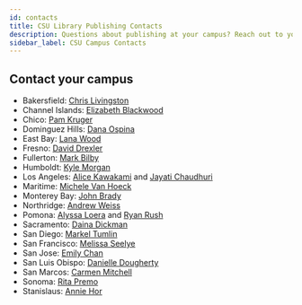 ```yaml
---
id: contacts
title: CSU Library Publishing Contacts
description: Questions about publishing at your campus? Reach out to your library contact
sidebar_label: CSU Campus Contacts
---
```


## Contact your campus
 - Bakersfield: [Chris Livingston](mailto:clivingston@csub.edu)
 - Channel Islands: [Elizabeth Blackwood](mailto:elizabeth.blackwood@csuci.edu)
 - Chico: [Pam Kruger](mailto:pkruger@csuchico.edu)
 - Dominguez Hills: [Dana Ospina](mailto:dospina@csudh.edu)
 - East Bay: [Lana Wood](mailto:lana.wood@csueastbay.edu)
 - Fresno: [David Drexler](mailto:ddrexler@csufresno.edu)
 - Fullerton: [Mark Bilby](mailto:mbilby@fullerton.edu)
 - Humboldt: [Kyle Morgan](mailto:Kyle.Morgan@humboldt.edu)
 - Los Angeles: [Alice Kawakami](mailto:akawaka@exchange.calstatela.edu) and [Jayati Chaudhuri](mailto:jchaudh5@calstatela.edu)
 - Maritime: [Michele Van Hoeck](mailto:mvanhoeck@csum.edu)
 - Monterey Bay: [John Brady](mailto:jbrady@csumb.edu)
 - Northridge: [Andrew Weiss](mailto:andrew.weiss@csun.edu)
 - Pomona: [Alyssa Loera](mailto:avloera@cpp.edu) and [Ryan Rush](mailto:rrrush@cpp.edu)
 - Sacramento: [Daina Dickman](mailto:dickman@csus.edu)
 - San Diego: [Markel Tumlin](mailto:mtumlin@sdsu.edu)
 - San Francisco: [Melissa Seelye](mailto:mseelye@sfsu.edu)
 - San Jose: [Emily Chan](mailto:emily.chan@sjsu.edu)
 - San Luis Obispo: [Danielle Dougherty](mailto:ddaugher@calpoly.edu)
 - San Marcos: [Carmen Mitchell](mailto:cmitchell@csusm.edu)
 - Sonoma: [Rita Premo](mailto:premo@sonoma.edu)
 - Stanislaus: [Annie Hor](mailto:ahor@csustan.edu)
